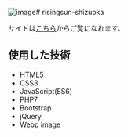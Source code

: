 ![image](https://github.com/telur4/risingsun-shizuoka/assets/68272564/b953f625-397b-402f-ac7e-db57db6a4713)# risingsun-shizuoka

サイトは[こちら](rizsunszok.starfree.jp "Rising☆Sun ～静岡県中高生による合同演奏会～")からご覧になれます。

## 使用した技術

- HTML5
- CSS3
- JavaScript(ES6)
- PHP7
- Bootstrap
- jQuery
- Webp image

